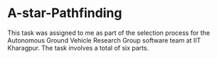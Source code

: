 # A-star-Pathfinding
This task was assigned to me as part of the selection process for the Autonomous Ground Vehicle Research Group software team at IIT Kharagpur.
The task involves a total of six parts.

